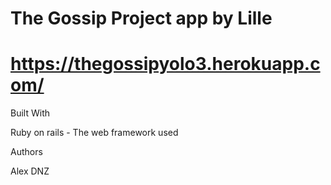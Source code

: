 # The Gossip Project app by Lille


# https://thegossipyolo3.herokuapp.com/



Built With

Ruby on rails - The web framework used

Authors

Alex DNZ
